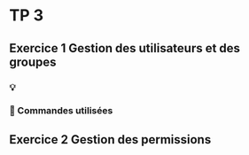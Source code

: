 # TP 3

## Exercice 1 Gestion des utilisateurs et des groupes

### 💡

### 📝 Commandes utilisées

## Exercice 2 Gestion des permissions 

